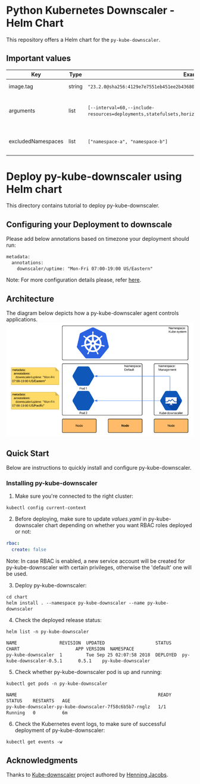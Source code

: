 # Python Kubernetes Downscaler - Helm Chart

This repository offers a Helm chart for the `py-kube-downscaler`.

## Important values

| Key                | Type   | Example                                                                                               | Description                                     |
|--------------------|--------|-------------------------------------------------------------------------------------------------------|-------------------------------------------------|
| image.tag          | string | `"23.2.0@sha256:4129e7e7551eb451ee2b43680ef818f3057304ad50888f79ec9722afab6c29ff"`                    | Tag of the image to use                         |
| arguments          | list   | `[--interval=60,--include-resources=deployments,statefulsets,horizontalpodautoscalers,scaledobjects]` | Arguments to pass to the kube-downscaler binary |
| excludedNamespaces | list   | `["namespace-a", "namespace-b"]`                                                                      | Namespaces to exclude from downscaling          |

# Deploy py-kube-downscaler using Helm chart

This directory contains tutorial to deploy py-kube-downscaler.

## Configuring your Deployment to downscale

Please add below annotations based on timezone your deployment should run:

```
metadata:
  annotations:
    downscaler/uptime: "Mon-Fri 07:00-19:00 US/Eastern"
```

Note: For more configuration details please,
refer [here](https://github.com/caas-team/py-kube-downscaler?tab=readme-ov-file#configuration).

## Architecture

The diagram below depicts how a py-kube-downscaler agent controls applications.
![Alt text](images/architecture.png?raw=true "Kube py-kube-downscaler diagram")

## Quick Start

Below are instructions to quickly install and configure py-kube-downscaler.

### Installing py-kube-downscaler

1. Make sure you're connected to the right cluster:

```
kubectl config current-context
```

2. Before deploying, make sure to update *values.yaml* in py-kube-downscaler chart depending on whether you want RBAC
   roles deployed or not:

```yaml
rbac:
  create: false
```

Note: In case RBAC is enabled, a new service account will be created for py-kube-downscaler with certain privileges,
otherwise the 'default' one will be used.

3. Deploy py-kube-downscaler:

```
cd chart
helm install . --namespace py-kube-downscaler --name py-kube-downscaler
```

4. Check the deployed release status:

```
helm list -n py-kube-downscaler
```

```
NAME                REVISION  UPDATED                   STATUS    CHART                     APP VERSION  NAMESPACE
py-kube-downscaler  1         Tue Sep 25 02:07:58 2018  DEPLOYED  py-kube-downscaler-0.5.1      0.5.1    py-kube-downscaler

```

5. Check whether py-kube-downscaler pod is up and running:

```
kubectl get pods -n py-kube-downscaler
```

```
NAME                                                     READY     STATUS    RESTARTS   AGE
py-kube-downscaler-py-kube-downscaler-7f58c6b5b7-rnglz   1/1       Running   0          6m
```

6. Check the Kubernetes event logs, to make sure of successful deployment of py-kube-downscaler:

```
kubectl get events -w
```

## Acknowledgments

Thanks to [Kube-downscaler](https://github.com/hjacobs/kube-downscaler) project authored
by [Henning Jacobs](https://github.com/hjacobs).
